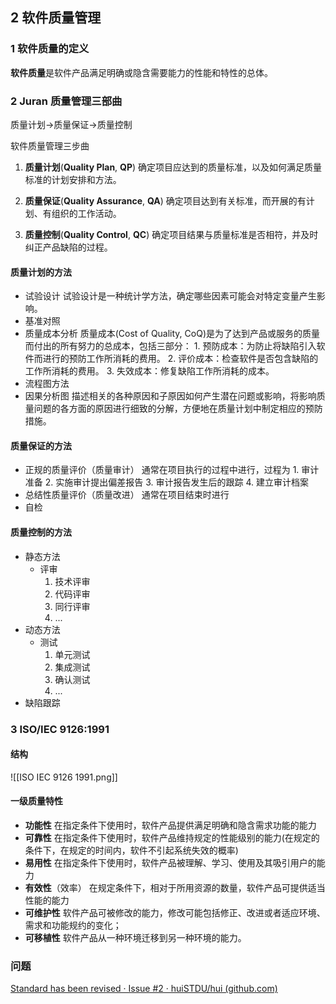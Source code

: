 ## 2 软件质量管理

### 1 软件质量的定义

**软件质量**是软件产品满足明确或隐含需要能力的性能和特性的总体。

### 2 Juran 质量管理三部曲

质量计划->质量保证->质量控制

软件质量管理三步曲

1. **质量计划**(**Quality Plan**, **QP**)
	确定项目应达到的质量标准，以及如何满足质量标准的计划安排和方法。

2. **质量保证**(**Quality Assurance**, **QA**)
	确定项目达到有关标准，而开展的有计划、有组织的工作活动。

3. **质量控制**(**Quality Control**, **QC**)
	确定项目结果与质量标准是否相符，并及时纠正产品缺陷的过程。

#### 质量计划的方法

- 试验设计
	试验设计是一种统计学方法，确定哪些因素可能会对特定变量产生影响。
- 基准对照
- 质量成本分析
	质量成本(Cost of Quality, CoQ)是为了达到产品或服务的质量而付出的所有努力的总成本，包括三部分：
		1. 预防成本：为防止将缺陷引入软件而进行的预防工作所消耗的费用。
		2. 评价成本：检查软件是否包含缺陷的工作所消耗的费用。
		3. 失效成本：修复缺陷工作所消耗的成本。
- 流程图方法
- 因果分析图
	描述相关的各种原因和子原因如何产生潜在问题或影响，将影响质量问题的各方面的原因进行细致的分解，方便地在质量计划中制定相应的预防措施。 

#### 质量保证的方法

- 正规的质量评价（质量审计）
	通常在项目执行的过程中进行，过程为
		1. 审计准备
		2. 实施审计提出偏差报告
		3. 审计报告发生后的跟踪
		4. 建立审计档案
- 总结性质量评价（质量改进）
	通常在项目结束时进行
- 自检

#### 质量控制的方法

- 静态方法
	- 评审
		1. 技术评审
		2. 代码评审
		3. 同行评审
		4. ...
- 动态方法
	- 测试
		1. 单元测试
		2. 集成测试
		3. 确认测试
		4. ...
- 缺陷跟踪

### 3 ISO/IEC 9126:1991

#### 结构

![[ISO IEC 9126 1991.png]]

#### 一级质量特性
- **功能性**
	在指定条件下使用时，软件产品提供满足明确和隐含需求功能的能力
- **可靠性**
	在指定条件下使用时，软件产品维持规定的性能级别的能力(在规定的条件下，在规定的时间内，软件不引起系统失效的概率)
- **易用性**
	在指定条件下使用时，软件产品被理解、学习、使用及其吸引用户的能力
- **有效性**（效率）
	在规定条件下，相对于所用资源的数量，软件产品可提供适当性能的能力
- **可维护性**
	软件产品可被修改的能力，修改可能包括修正、改进或者适应环境、需求和功能规约的变化；
- **可移植性**
	软件产品从一种环境迁移到另一种环境的能力。
	
### 问题

[Standard has been revised · Issue #2 · huiSTDU/hui (github.com)](https://github.com/huiSTDU/hui/issues/2)




